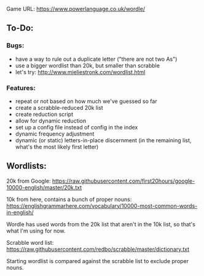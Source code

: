 Game URL: https://www.powerlanguage.co.uk/wordle/

## To-Do:

### Bugs:

- have a way to rule out a duplicate letter ("there are not two As")
- use a bigger wordlist than 20k, but smaller than scrabble
- let's try:
  http://www.mieliestronk.com/wordlist.html

### Features:

- repeat or not based on how much we've guessed so far
- create a scrabble-reduced 20k list
- create reduction script
- allow for dynamic reduction
- set up a config file instead of config in the index
- dynamic frequency adjustment
- dynamic (or static) letters-in-place discernment (in the remaining list, what's the most likely first letter)

## Wordlists:

20k from Google:
https://raw.githubusercontent.com/first20hours/google-10000-english/master/20k.txt

10k from here, contains a bunch of proper nouns:
https://englishgrammarhere.com/vocabulary/10000-most-common-words-in-english/

Wordle has used words from the 20k list that aren't in the 10k list, so that's what I'm using for now.

Scrabble word list:
https://raw.githubusercontent.com/redbo/scrabble/master/dictionary.txt

Starting wordlist is compared against the scrabble list to exclude proper nouns.
